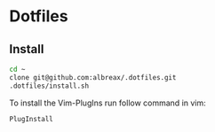 # Dotfiles

## Install

```sh
cd ~
clone git@github.com:albreax/.dotfiles.git
.dotfiles/install.sh
```

To install the Vim-PlugIns run follow command in vim:
```
PlugInstall
```